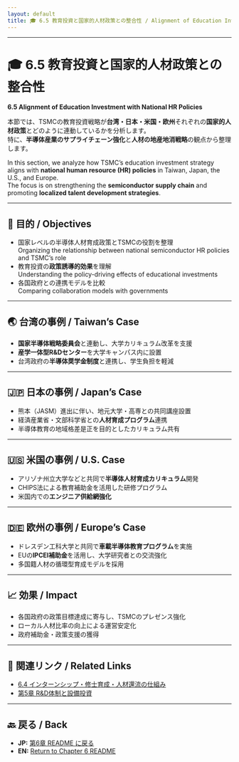 ```yaml
---
layout: default
title: 🎓 6.5 教育投資と国家的人材政策との整合性 / Alignment of Education Investment with National HR Policies
---
```


---

# 🎓 6.5 教育投資と国家的人材政策との整合性  
**6.5 Alignment of Education Investment with National HR Policies**

本節では、TSMCの教育投資戦略が**台湾・日本・米国・欧州**それぞれの**国家的人材政策**とどのように連動しているかを分析します。  
特に、**半導体産業のサプライチェーン強化**と**人材の地産地消戦略**の観点から整理します。

In this section, we analyze how TSMC’s education investment strategy aligns with **national human resource (HR) policies** in Taiwan, Japan, the U.S., and Europe.  
The focus is on strengthening the **semiconductor supply chain** and promoting **localized talent development strategies**.

---

## 🧭 目的 / Objectives

- 国家レベルの半導体人材育成政策とTSMCの役割を整理  
  Organizing the relationship between national semiconductor HR policies and TSMC’s role
- 教育投資の**政策誘導的効果**を理解  
  Understanding the policy-driving effects of educational investments
- 各国政府との連携モデルを比較  
  Comparing collaboration models with governments

---

## 🌏 台湾の事例 / Taiwan’s Case

- **国家半導体戦略委員会**と連動し、大学カリキュラム改革を支援  
- **産学一体型R&Dセンター**を大学キャンパス内に設置  
- 台湾政府の**半導体奨学金制度**と連携し、学生負担を軽減

---

## 🇯🇵 日本の事例 / Japan’s Case

- 熊本（JASM）進出に伴い、地元大学・高専との共同講座設置  
- 経済産業省・文部科学省との**人材育成プログラム**連携  
- 半導体教育の地域格差是正を目的としたカリキュラム共有

---

## 🇺🇸 米国の事例 / U.S. Case

- アリゾナ州立大学などと共同で**半導体人材育成カリキュラム**開発  
- CHIPS法による教育補助金を活用した研修プログラム  
- 米国内での**エンジニア供給網強化**

---

## 🇩🇪 欧州の事例 / Europe’s Case

- ドレスデン工科大学と共同で**車載半導体教育プログラム**を実施  
- EUの**IPCEI補助金**を活用し、大学研究者との交流強化  
- 多国籍人材の循環型育成モデルを採用

---

## 📈 効果 / Impact

- 各国政府の政策目標達成に寄与し、TSMCのプレゼンス強化  
- ローカル人材比率の向上による運営安定化  
- 政府補助金・政策支援の獲得

---

## 📎 関連リンク / Related Links

- [6.4 インターンシップ・修士育成・人材還流の仕組み](6_4_internship_talent_circulation.md)  
- [第5章 R&D体制と設備投資](../chapter5_rdi_investment/README.md)  

---

## 🔙 戻る / Back
- **JP:** [第6章 README に戻る](README.md)  
- **EN:** [Return to Chapter 6 README](README.md)
